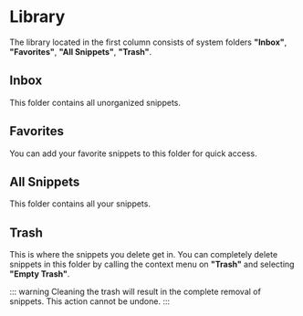 # Library

The library located in the first column consists of system folders **"Inbox"**, **"Favorites"**, **"All Snippets"**, **"Trash"**.

## Inbox

This folder contains all unorganized snippets.

## Favorites

You can add your favorite snippets to this folder for quick access.

## All Snippets

This folder contains all your snippets.

## Trash

This is where the snippets you delete get in. You can completely delete snippets in this folder by calling the context menu on **"Trash"** and selecting **"Empty Trash"**. 

::: warning
Cleaning the trash will result in the complete removal of snippets. This action cannot be undone. 
:::